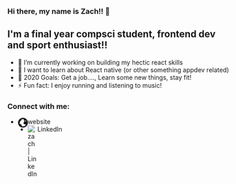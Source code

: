 ### Hi there, my name is Zach!! 👋

## I'm a final year compsci student, frontend dev and sport enthusiast!!
 - 🔭 I’m currently working on building my hectic react skills
 - 🌱 I want to learn about React native (or other something appdev related)
 - 🥅 2020 Goals: Get a job...., Learn some new things, stay fit!
 - ⚡ Fun fact: I enjoy running and listening to music!

### Connect with me:
 - [<img align="left" alt="zachjbrowning.tech" width="22px" src="https://raw.githubusercontent.com/iconic/open-iconic/master/svg/globe.svg" />][website] website
 - [<img align="left" alt="zach | LinkedIn" width="22px" src="https://cdn.jsdelivr.net/npm/simple-icons@v3/icons/linkedin.svg" />][linkedin] LinkedIn

<br/>

<!-- <img align="left" alt="codeSTACKr's Github Stats" src="https://github-readme-stats.codestackr.vercel.app/api?username=zachjbrowning&show_icons=true&hide_border=true" /> -->

[website]: https://zachjbrowning.tech
[linkedin]: https://www.linkedin.com/in/zachary-browning-2b7a01193/